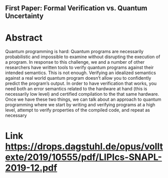 ## First Paper: Formal Verification vs. Quantum Uncertainty

# Abstract
Quantum programming is hard: Quantum programs are necessarily probabilistic and impossible to
examine without disrupting the execution of a program. In response to this challenge, we and a
number of other researchers have written tools to verify quantum programs against their intended
semantics. This is not enough. Verifying an idealized semantics against a real world quantum
program doesn’t allow you to confidently predict the program’s output. In order to have verification
that works, you need both an error semantics related to the hardware at hand (this is necessarily
low level) and certified compilation to the that same hardware. Once we have these two things,
we can talk about an approach to quantum programming where we start by writing and verifying
programs at a high level, attempt to verify properties of the compiled code, and repeat as necessary

# Link https://drops.dagstuhl.de/opus/volltexte/2019/10555/pdf/LIPIcs-SNAPL-2019-12.pdf
